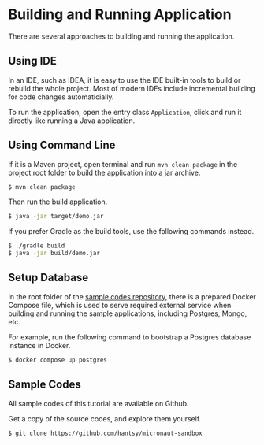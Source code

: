 # Building and Running Application

There are several approaches to building and running the application.

## Using IDE 

In an IDE, such as IDEA, it is easy to use the IDE built-in tools to build or rebuild the whole project. Most of modern IDEs include incremental building for code changes automaticially.

To run the application, open the entry class `Application`, click and run it directly like running a  Java application.

## Using Command Line

If it is a Maven project, open terminal and run `mvn clean package` in the project root folder to build the application into a jar archive.

```bash 
$ mvn clean package
```

Then run the build application.

```bash 
$ java -jar target/demo.jar
```

If you prefer Gradle as the build tools, use the following commands instead.

```bash 
$ ./gradle build
$ java -jar build/demo.jar
```

## Setup Database 

In the root folder of the [sample codes repository](https://github.com/hantsy/micronaut-sandbox/), there is a prepared Docker Compose file, which is used to serve required external service when building and running the sample applications, including Postgres, Mongo, etc.

For example, run the following command to bootstrap a Postgres database instance in Docker.

```bash 
$ docker compose up postgres
```

## Sample Codes

All sample codes of this tutorial are available on Github.

Get a copy of the source codes, and explore them yourself.

```bash 
$ git clone https://github.com/hantsy/micronaut-sandbox
```
